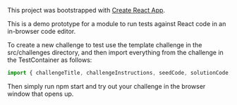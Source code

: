 This project was bootstrapped with [Create React App](https://github.com/facebookincubator/create-react-app).

This is a demo prototype for a module to run tests against React code in an in-browser code editor.

To create a new challenge to test use the template challenge in the src/challenges directory, and then import everything from the challenge in the TestContainer as follows:

```javascript
import { challengeTitle, challengeInstructions, seedCode, solutionCode, executeTests } from './challenges/Challenge_1'
```

Then simply run npm start and try out your challenge in the browser window that opens up.
